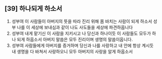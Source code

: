 ## [39] 하나되게 하소서

1) 성부여 이 사람들이 아버지의 뜻을 따라 진리 위해 몸 바치는 사람이 되게 하소서 성부 나를 이 세상에 보내심과 같이 나도 사도들을 세상에 파견하옵니다 
2) 성부여 내게 맡기신 이 사람을 지키시고 나 당신과 하나이듯 이 사람들도 모두가 하나  되게 하옵소서 아버지 말씀은 모두 진리이며 생명의 말씀이옵니다.
3) 성부여 사람들에게 아버지를 증거하며 당신과 나를 사랑하고 내 안에 항상 계시듯 내 생명을 다 바쳐서 사랑하오니 모두 아버지의 사랑을 알게 하옵소서
